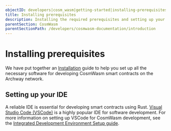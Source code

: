 ```yaml
---
objectID: developers|cosm_wasm|getting-started|installing-prerequisites
title: Installing prerequisites
description: Installing the required prerequisites and setting up your IDE for CosmWasm development
parentSection: CosmWasm
parentSectionPath: /developers/cosmwasm-documentation/introduction
---
```


# Installing prerequisites

We have put together an [Installation](/developers/getting-started/install) guide to help you set up all the necessary software for developing CosmWasm smart contracts on the Archway network.

## Setting up your IDE
A reliable IDE is essential for developing smart contracts using Rust. <a href="https://code.visualstudio.com" target="_blank">Visual Studio Code (VSCode)</a> is a highly popular IDE for software development. For more information on setting up VSCode for CosmWasm development, see the [Integrated Development Environment Setup guide](/developers/getting-started/ide-setup).
